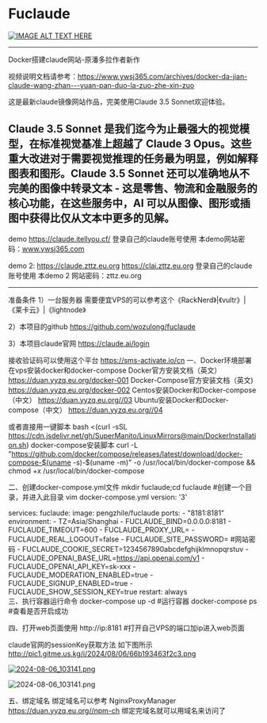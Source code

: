 # Fuclaude
[![IMAGE ALT TEXT HERE](https://img.youtube.com/vi/mPax7h5UhOw/0.jpg)](https://www.youtube.com/watch?v=mPax7h5UhOw)

---

Docker搭建claude网站-原潘多拉作者新作

视频说明文档请参考：https://www.ywsj365.com/archives/docker-da-jian-claude-wang-zhan---yuan-pan-duo-la-zuo-zhe-xin-zuo

这是最新claude镜像网站作品，完美使用Claude 3.5 Sonnet欢迎体验。

Claude 3.5 Sonnet 是我们迄今为止最强大的视觉模型，在标准视觉基准上超越了 Claude 3 Opus。这些重大改进对于需要视觉推理的任务最为明显，例如解释图表和图形。Claude 3.5 Sonnet 还可以准确地从不完美的图像中转录文本 - 这是零售、物流和金融服务的核心功能，在这些服务中，AI 可以从图像、图形或插图中获得比仅从文本中更多的见解。
---
demo 
https://claude.itellyou.cf/
登录自己的claude账号使用
本demo网站密码：www.ywsj365.com

demo 2:
https://claude.zttz.eu.org
https://clai.zttz.eu.org
登录自己的claude账号使用
本demo 2 网站密码：zttz.eu.org


---
准备条件
1）一台服务器
需要便宜VPS的可以参考这个《RackNerd》|《vultr》|《莱卡云》|《lightnode》

2）本项目的github
https://github.com/wozulong/fuclaude

3）本项目claude官网
https://claude.ai/login

接收验证码可以使用这个平台
https://sms-activate.io/cn
一、Docker环境部署
在vps安装docker和docker-compose
Docker官方安装文档（英文）
https://duan.yyzq.eu.org/docker-001
Docker-Compose官方安装文档（英文)
https://duan.yyzq.eu.org/docker-002
Centos安装Docker和Docker-compose（中文）
https://duan.yyzq.eu.org//03
Ubuntu安装Docker和Docker-compose（中文）
https://duan.yyzq.eu.org//04

或者直接用一键脚本
bash <(curl -sSL https://cdn.jsdelivr.net/gh/SuperManito/LinuxMirrors@main/DockerInstallation.sh)
docker-compose安装脚本
curl -L "https://github.com/docker/compose/releases/latest/download/docker-compose-$(uname -s)-$(uname -m)" -o /usr/local/bin/docker-compose && chmod +x /usr/local/bin/docker-compose

二、创建docker-compose.yml文件
mkdir fuclaude;cd fuclaude  #创建一个目录，并进入此目录
vim docker-compose.yml
version: '3'

services:
  fuclaude:
    image: pengzhile/fuclaude
    ports:
      - "8181:8181"
    environment:
      - TZ=Asia/Shanghai
      - FUCLAUDE_BIND=0.0.0.0:8181
      - FUCLAUDE_TIMEOUT=600
      - FUCLAUDE_PROXY_URL=
      - FUCLAUDE_REAL_LOGOUT=false
      - FUCLAUDE_SITE_PASSWORD=               #网站密码
      - FUCLAUDE_COOKIE_SECRET=1234567890abcdefghijklmnopqrstuv
      - FUCLAUDE_OPENAI_BASE_URL=https://api.openai.com/v1
      - FUCLAUDE_OPENAI_API_KEY=sk-xxx
      - FUCLAUDE_MODERATION_ENABLED=true
      - FUCLAUDE_SIGNUP_ENABLED=true
      - FUCLAUDE_SHOW_SESSION_KEY=true
    restart: always  
三、执行容器运行命令
docker-compose up -d #运行容器
docker-compose ps  #查看是否开启成功

四、打开web页面使用
http://ip:8181  #打开自己VPS的端口加ip进入web页面

claude官网的sessionKey获取方法
如下图所示
http://pic1.gitme.us.kg/i/2024/08/06/66b193463f2c3.png

[![2024-08-06_103141.png](http://pic1.gitme.us.kg/i/2024/08/06/66b193463f2c3.png)](http://pic1.gitme.us.kg/i/2024/08/06/66b193463f2c3.png)

![2024-08-06_103141.png](http://pic1.gitme.us.kg/i/2024/08/06/66b193463f2c3.png)

五、绑定域名
绑定域名可以参考
NginxProxyManager
https://duan.yyzq.eu.org//npm-ch
绑定完域名就可以用域名来访问了


